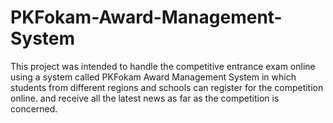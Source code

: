 # PKFokam-Award-Management-System
This project was intended to handle the competitive entrance exam online using a system called PKFokam Award Management System in which students from different regions and schools can register for the competition online. and receive all the latest news as far as the competition is concerned.
